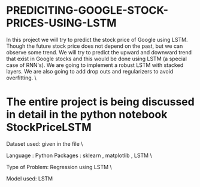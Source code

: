 # PREDICITING-GOOGLE-STOCK-PRICES-USING-LSTM
In this project we will try to predict the stock price of Google using LSTM. Though the future stock price does not depend on the past, but we can observe some trend. We will try to predict the upward and downward trend that exist in Google stocks and this would be done using LSTM (a special case of RNN's). We are going to implement a robust LSTM with stacked layers. We are also going to add drop outs and regularizers to avoid overfitting. \


# The entire project is being discussed in detail in the python notebook StockPriceLSTM


Dataset used: given in the file \

Language : Python Packages : sklearn , matplotlib , LSTM \

Type of Problem: Regression using LSTM \

Model used:
LSTM
